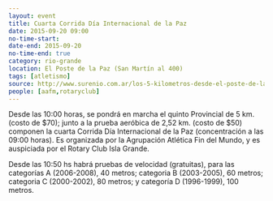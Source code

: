 ```yaml
---
layout: event 
title: Cuarta Corrida Día Internacional de la Paz
date: 2015-09-20 09:00
no-time-start:
date-end: 2015-09-20
no-time-end: true
category: rio-grande
location: El Poste de la Paz (San Martín al 400)
tags: [atletismo]
source: http://www.surenio.com.ar/los-5-kilometros-desde-el-poste-de-la-paz/
people: [aafm,rotaryclub]
---
```


Desde las 10:00 horas, se pondrá en marcha el quinto Provincial de 5 km. (costo de $70); junto a la prueba aeróbica de 2,52 km. (costo de $50) componen la cuarta Corrida Día Internacional de la Paz (concentración a las 09:00 horas). Es organizada por la Agrupación Atlética Fin del Mundo, y es auspiciada por el Rotary Club Isla Grande. 

Desde las 10:50 hs habrá pruebas de velocidad (gratuitas), para las categorías A (2006-2008), 40 metros; categoria B (2003-2005), 60 metros; categoria C (2000-2002), 80 metros; y categoría D (1996-1999), 100 metros.
